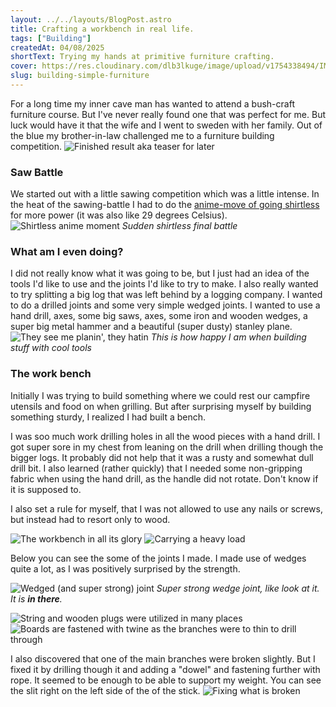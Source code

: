```yaml
---
layout: ../../layouts/BlogPost.astro
title: Crafting a workbench in real life.
tags: ["Building"]
createdAt: 04/08/2025
shortText: Trying my hands at primitive furniture crafting. 
cover: https://res.cloudinary.com/dlb3lkuge/image/upload/v1754338494/IMG_20250727_191628_dyxhg0.jpg
slug: building-simple-furniture 
---
```


For a long time my inner cave man has wanted to attend a bush-craft furniture course. But I've never really found one that was perfect for me. But luck would have it that the wife and I went to sweden with her family. Out of the blue my brother-in-law challenged me to a furniture building competition. 
![Finished result aka teaser for later](https://res.cloudinary.com/dlb3lkuge/image/upload/v1754340646/IMG_20250727_191632_y7jnf4.jpg)

### Saw Battle
We started out with a little sawing competition which was a little intense. In the heat of the sawing-battle I had to do the [anime-move of going shirtless](https://tvtropes.org/pmwiki/pmwiki.php/Main/FinalBattleInducedShirtLoss) for more power (it was also like 29 degrees Celsius).
![Shirtless anime moment](https://res.cloudinary.com/dlb3lkuge/image/upload/v1754337165/power_battle_u5ssvz.png)
*Sudden shirtless final battle*

### What am I even doing?
I did not really know what it was going to be, but I just had an idea of the tools I'd like to use and the joints I'd like to try to make. I also really wanted to try splitting a big log that was left behind by a logging company. I wanted to do a drilled joints and some very simple wedged joints. I wanted to use a hand drill, axes, some big saws, axes, some iron and wooden wedges, a super big metal hammer and a beautiful (super dusty) stanley plane.
![They see me planin', they hatin](https://res.cloudinary.com/dlb3lkuge/image/upload/v1754338492/IMG_20250730_085002_4_q0ia46.jpg)
*This is how happy I am when building stuff with cool tools*

### The work bench
Initially I was trying to build something where we could rest our campfire utensils and food on when grilling. But after surprising myself by building something sturdy, I realized I had built a bench. 

I was soo much work drilling holes in all the wood pieces with a hand drill. I got super sore in my chest from leaning on the drill when drilling though the bigger logs. It probably did not help that it was a rusty and somewhat dull drill bit. I also learned (rather quickly) that I needed some non-gripping fabric when using the hand drill, as the handle did not rotate. Don't know if it is supposed to.

I also set a rule for myself, that I was not allowed to use any nails or screws, but instead had to resort only to wood. 

<Gallery>

![The workbench in all its glory](https://res.cloudinary.com/dlb3lkuge/image/upload/v1754338494/IMG_20250727_191628_dyxhg0.jpg)
![Carrying a heavy load](https://res.cloudinary.com/dlb3lkuge/image/upload/v1754338501/IMG_20250727_195640_iv5xmf.jpg)

</Gallery>

Below you can see the some of the joints I made. I made use of wedges quite a lot, as I was positively surprised by the strength. 

![Wedged (and super strong) joint](https://res.cloudinary.com/dlb3lkuge/image/upload/v1754338495/IMG_20250727_191639_l0pglt.jpg) 
*Super strong wedge joint, like look at it. It is **in there**.*
<Gallery>

![String and wooden plugs were utilized in many places](https://res.cloudinary.com/dlb3lkuge/image/upload/v1754338497/IMG_20250727_191648_ecxucy.jpg)
![Boards are fastened with twine as the branches were to thin to drill through](https://res.cloudinary.com/dlb3lkuge/image/upload/v1754338496/IMG_20250727_191643_sbxqnj.jpg)


</Gallery>


I also discovered that one of the main branches were broken slightly. But I fixed it by drilling though it and adding a "dowel" and fastening further with rope. It seemed to be enough to be able to support my weight. You can see the slit right on the left side of the of the stick.
![Fixing what is broken](https://res.cloudinary.com/dlb3lkuge/image/upload/v1754338497/IMG_20250727_191645_paxhoa.jpg)
